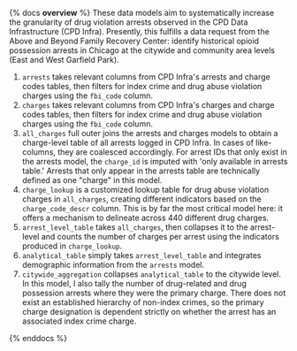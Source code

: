 {% docs __overview__ %}
These data models aim to systematically increase the granularity of drug violation arrests observed in the CPD Data Infrastructure (CPD Infra). Presently, this fulfills a data request from the Above and Beyond Family Recovery Center: identify historical opioid possession arrests in Chicago at the citywide and community area levels (East and West Garfield Park).

1. `arrests` takes relevant columns from CPD Infra's arrests and charge codes tables, then filters for index crime and drug abuse violation charges using the `fbi_code` column.
1. `charges` takes relevant columns from CPD Infra's charges and charge codes tables, then filters for index crime and drug abuse violation charges using the `fbi_code` column.
1. `all_charges` full outer joins the arrests and charges models to obtain a charge-level table of all arrests logged in CPD Infra. In cases of like-columns, they are coalesced accordingly. For arrest IDs that only exist in the arrests model, the `charge_id` is imputed with 'only available in arrests table.' Arrests that only appear in the arrests table are technically defined as one "charge" in this model.
1. `charge_lookup` is a customized lookup table for drug abuse violation charges in `all_charges`, creating different indicators based on the `charge_code_descr` column. This is by far the most critical model here: it offers a mechanism to delineate across 440 different drug charges.
1. `arrest_level_table` takes `all_charges`, then collapses it to the arrest-level and counts the number of charges per arrest using the indicators produced in `charge_lookup`.
1. `analytical_table` simply takes `arrest_level_table` and integrates demographic information from the `arrests` model.
1. `citywide_aggregation` collapses `analytical_table` to the citywide level. In this model, I also tally the number of drug-related and drug possession arrests where they were the primary charge. There does not exist an established hierarchy of non-index crimes, so the primary charge designation is dependent strictly on whether the arrest has an associated index crime charge.


{% enddocs %}
